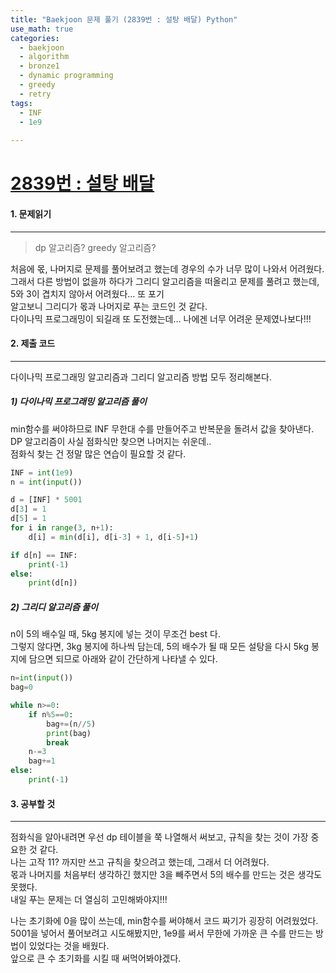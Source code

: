 ```yaml
---
title: "Baekjoon 문제 풀기 (2839번 : 설탕 배달) Python"
use_math: true
categories:
  - baekjoon
  - algorithm
  - bronze1
  - dynamic programming
  - greedy
  - retry
tags:
  - INF
  - 1e9
  
---
```



# [2839번 : 설탕 배달](https://www.acmicpc.net/problem/2839)



#### 1. 문제읽기
---

> dp 알고리즘? greedy 알고리즘?  

처음에 몫, 나머지로 문제를 풀어보려고 했는데 경우의 수가 너무 많이 나와서 어려웠다.  
그래서 다른 방법이 없을까 하다가 그리디 알고리즘을 떠올리고 문제를 풀려고 했는데, 5와 3이 겹치지 않아서 어려웠다... 또 포기  
알고보니 그리디가 몫과 나머지로 푸는 코드인 것 같다.  
다이나믹 프로그래밍이 되길래 또 도전했는데... 나에겐 너무 어려운 문제였나보다!!!  




#### 2. 제출 코드 
---

다이나믹 프로그래밍 알고리즘과 그리디 알고리즘 방법 모두 정리해본다.  

##### 1) 다이나믹 프로그래밍 알고리즘 풀이  

min함수를 써야하므로 INF 무한대 수를 만들어주고 반복문을 돌려서 값을 찾아낸다.  
DP 알고리즘이 사실 점화식만 찾으면 나머지는 쉬운데..  
점화식 찾는 건 정말 많은 연습이 필요할 것 같다.  

```python
INF = int(1e9)
n = int(input())

d = [INF] * 5001
d[3] = 1
d[5] = 1
for i in range(3, n+1):
    d[i] = min(d[i], d[i-3] + 1, d[i-5]+1)

if d[n] == INF:
    print(-1)
else:
    print(d[n])
```

##### 2) 그리디 알고리즘 풀이  

n이 5의 배수일 때, 5kg 봉지에 넣는 것이 무조건 best 다.  
그렇지 않다면, 3kg 봉지에 하나씩 담는데, 5의 배수가 될 때 모든 설탕을 다시 5kg 봉지에 담으면 되므로 아래와 같이 간단하게 나타낼 수 있다.  

```python
n=int(input())
bag=0

while n>=0:
    if n%5==0:
        bag+=(n//5)
        print(bag)
        break
    n-=3
    bag+=1
else:
    print(-1)
```



#### 3. 공부할 것
---

점화식을 알아내려면 우선 dp 테이블을 쭉 나열해서 써보고, 규칙을 찾는 것이 가장 중요한 것 같다.  
나는 고작 11? 까지만 쓰고 규칙을 찾으려고 했는데, 그래서 더 어려웠다.  
몫과 나머지를 처음부터 생각하긴 했지만 3을 빼주면서 5의 배수를 만드는 것은 생각도 못했다.  
내일 푸는 문제는 더 열심히 고민해봐야지!!!  



나는 초기화에 0을 많이 쓰는데, min함수를 써야해서 코드 짜기가 굉장히 어려웠었다.  
5001을 넣어서 풀어보려고 시도해봤지만, 1e9를 써서 무한에 가까운 큰 수를 만드는 방법이 있었다는 것을 배웠다.  
앞으로 큰 수 초기화를 시킬 때 써먹어봐야겠다.  